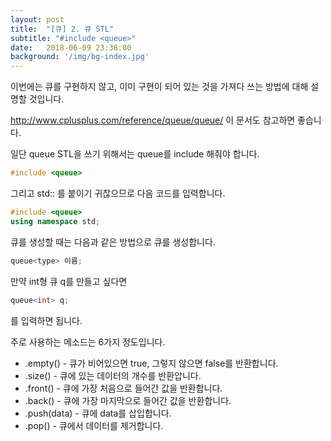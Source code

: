 ```yaml
---
layout: post
title:  "[큐] 2. 큐 STL"
subtitle: "#include <queue>"
date:   2018-06-09 23:38:00
background: '/img/bg-index.jpg'
---
```


이번에는 큐를 구현하지 않고, 이미 구현이 되어 있는 것을 가져다 쓰는 방법에 대해 설명할 것입니다.

http://www.cplusplus.com/reference/queue/queue/ 이 문서도 참고하면 좋습니다.

일단 queue STL을 쓰기 위해서는 queue를 include 해줘야 합니다.
```cpp
#include <queue>
```

그리고 std:: 를 붙이기 귀찮으므로 다음 코드를 입력합니다.
```cpp
#include <queue>
using namespace std;
```

큐를 생성할 때는 다음과 같은 방법으로 큐를 생성합니다.
```cpp
queue<type> 이름;
```

만약 int형 큐 q를 만들고 싶다면
```cpp
queue<int> q;
```
를 입력하면 됩니다.

주로 사용하는 메소드는 6가지 정도입니다.
* .empty() - 큐가 비어있으면 true, 그렇지 않으면 false를 반환합니다.
* .size() - 큐에 있는 데이터의 개수를 반환압니다.
* .front() - 큐에 가장 처음으로 들어간 값을 반환합니다.
* .back() - 큐에 가장 마지막으로 들어간 값을 반환합니다.
* .push(data) - 큐에 data를 삽입합니다.
* .pop() - 큐에서 데이터를 제거합니다.
